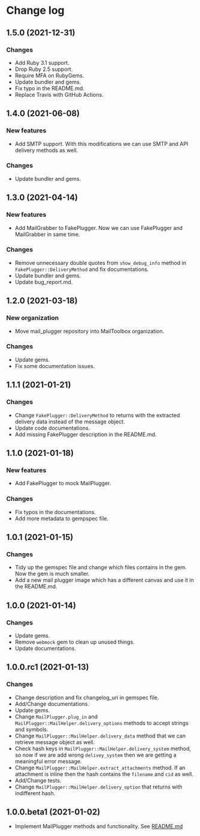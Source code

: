 # Change log

## 1.5.0 (2021-12-31)

### Changes

* Add Ruby 3.1 support.
* Drop Ruby 2.5 support.
* Require MFA on RubyGems.
* Update bundler and gems.
* Fix typo in the README.md.
* Replace Travis with GitHub Actions.


## 1.4.0 (2021-06-08)

### New features

* Add SMTP support. With this modifications we can use SMTP and API delivery methods as well.

### Changes

* Update bundler and gems.


## 1.3.0 (2021-04-14)

### New features

* Add MailGrabber to FakePlugger. Now we can use FakePlugger and MailGrabber in same time.

### Changes

* Remove unnecessary double quotes from `show_debug_info` method in `FakePlugger::DeliveryMethod` and fix documentations.
* Update bundler and gems.
* Update bug_report.md.


## 1.2.0 (2021-03-18)

### New organization

* Move mail_plugger repository into MailToolbox organization.

### Changes

* Update gems.
* Fix some documentation issues.


## 1.1.1 (2021-01-21)

### Changes

* Change `FakePlugger::DeliveryMethod` to returns with the extracted delivery data instead of the message object.
* Update code documentations.
* Add missing FakePlugger description in the README.md.


## 1.1.0 (2021-01-18)

### New features

* Add FakePlugger to mock MailPlugger.

### Changes

* Fix typos in the documentations.
* Add more metadata to gempspec file.


## 1.0.1 (2021-01-15)

### Changes

* Tidy up the gemspec file and change which files contains in the gem. Now the gem is much smaller.
* Add a new mail plugger image which has a different canvas and use it in the README.md.


## 1.0.0 (2021-01-14)

### Changes

* Update gems.
* Remove `webmock` gem to clean up unused things.
* Update documentations.


## 1.0.0.rc1 (2021-01-13)

### Changes

* Change description and fix changelog_uri in gemspec file.
* Add/Change documentations.
* Update gems.
* Change `MailPlugger.plug_in` and `MailPlugger::MailHelper.delivery_options` methods to accept strings and symbols.
* Change `MailPlugger::MailHelper.delivery_data` method that we can retrieve message object as well.
* Check hash keys in `MailPlugger::MailHelper.delivery_system` method, so now if we are add wrong `delivey_system` then we are getting a meaningful error message.
* Change `MailPlugger::MailHelper.extract_attachments` method. If an attachment is inline then the hash contains the `filename` and `cid` as well.
* Add/Change tests.
* Change `MailPlugger::MailHelper.delivery_option` that returns with indifferent hash.


## 1.0.0.beta1 (2021-01-02)

* Implement MailPlugger methods and functionality. See [README.md](https://github.com/MailToolbox/mail_plugger/blob/main/README.md)
